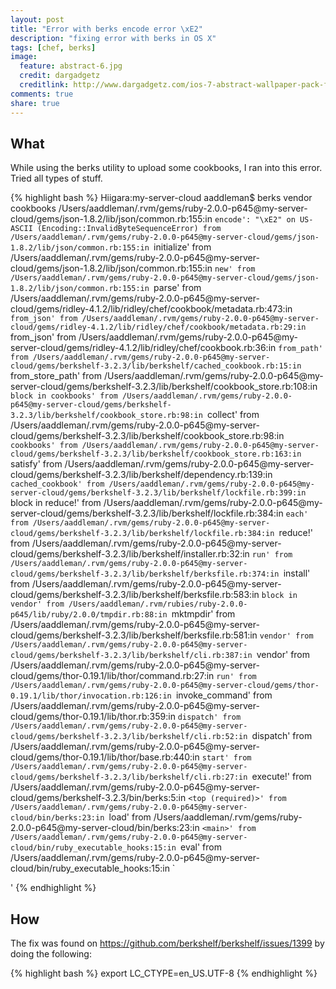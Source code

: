```yaml
---
layout: post
title: "Error with berks encode error \xE2"
description: "fixing error with berks in OS X"
tags: [chef, berks]
image:
  feature: abstract-6.jpg
  credit: dargadgetz
  creditlink: http://www.dargadgetz.com/ios-7-abstract-wallpaper-pack-for-iphone-5-and-ipod-touch-retina/
comments: true
share: true
---
```


## What

While using the berks utility to upload some cookbooks, I ran into this error. Tried all types of stuff.

{% highlight bash %}
Hiigara:my-server-cloud aaddleman$ berks vendor cookbooks
/Users/aaddleman/.rvm/gems/ruby-2.0.0-p645@my-server-cloud/gems/json-1.8.2/lib/json/common.rb:155:in `encode': "\xE2" on US-ASCII (Encoding::InvalidByteSequenceError)
	from /Users/aaddleman/.rvm/gems/ruby-2.0.0-p645@my-server-cloud/gems/json-1.8.2/lib/json/common.rb:155:in `initialize'
	from /Users/aaddleman/.rvm/gems/ruby-2.0.0-p645@my-server-cloud/gems/json-1.8.2/lib/json/common.rb:155:in `new'
	from /Users/aaddleman/.rvm/gems/ruby-2.0.0-p645@my-server-cloud/gems/json-1.8.2/lib/json/common.rb:155:in `parse'
	from /Users/aaddleman/.rvm/gems/ruby-2.0.0-p645@my-server-cloud/gems/ridley-4.1.2/lib/ridley/chef/cookbook/metadata.rb:473:in `from_json'
	from /Users/aaddleman/.rvm/gems/ruby-2.0.0-p645@my-server-cloud/gems/ridley-4.1.2/lib/ridley/chef/cookbook/metadata.rb:29:in `from_json'
	from /Users/aaddleman/.rvm/gems/ruby-2.0.0-p645@my-server-cloud/gems/ridley-4.1.2/lib/ridley/chef/cookbook.rb:36:in `from_path'
	from /Users/aaddleman/.rvm/gems/ruby-2.0.0-p645@my-server-cloud/gems/berkshelf-3.2.3/lib/berkshelf/cached_cookbook.rb:15:in `from_store_path'
	from /Users/aaddleman/.rvm/gems/ruby-2.0.0-p645@my-server-cloud/gems/berkshelf-3.2.3/lib/berkshelf/cookbook_store.rb:108:in `block in cookbooks'
	from /Users/aaddleman/.rvm/gems/ruby-2.0.0-p645@my-server-cloud/gems/berkshelf-3.2.3/lib/berkshelf/cookbook_store.rb:98:in `collect'
	from /Users/aaddleman/.rvm/gems/ruby-2.0.0-p645@my-server-cloud/gems/berkshelf-3.2.3/lib/berkshelf/cookbook_store.rb:98:in `cookbooks'
	from /Users/aaddleman/.rvm/gems/ruby-2.0.0-p645@my-server-cloud/gems/berkshelf-3.2.3/lib/berkshelf/cookbook_store.rb:163:in `satisfy'
	from /Users/aaddleman/.rvm/gems/ruby-2.0.0-p645@my-server-cloud/gems/berkshelf-3.2.3/lib/berkshelf/dependency.rb:139:in `cached_cookbook'
	from /Users/aaddleman/.rvm/gems/ruby-2.0.0-p645@my-server-cloud/gems/berkshelf-3.2.3/lib/berkshelf/lockfile.rb:399:in `block in reduce!'
	from /Users/aaddleman/.rvm/gems/ruby-2.0.0-p645@my-server-cloud/gems/berkshelf-3.2.3/lib/berkshelf/lockfile.rb:384:in `each'
	from /Users/aaddleman/.rvm/gems/ruby-2.0.0-p645@my-server-cloud/gems/berkshelf-3.2.3/lib/berkshelf/lockfile.rb:384:in `reduce!'
	from /Users/aaddleman/.rvm/gems/ruby-2.0.0-p645@my-server-cloud/gems/berkshelf-3.2.3/lib/berkshelf/installer.rb:32:in `run'
	from /Users/aaddleman/.rvm/gems/ruby-2.0.0-p645@my-server-cloud/gems/berkshelf-3.2.3/lib/berkshelf/berksfile.rb:374:in `install'
	from /Users/aaddleman/.rvm/gems/ruby-2.0.0-p645@my-server-cloud/gems/berkshelf-3.2.3/lib/berkshelf/berksfile.rb:583:in `block in vendor'
	from /Users/aaddleman/.rvm/rubies/ruby-2.0.0-p645/lib/ruby/2.0.0/tmpdir.rb:88:in `mktmpdir'
	from /Users/aaddleman/.rvm/gems/ruby-2.0.0-p645@my-server-cloud/gems/berkshelf-3.2.3/lib/berkshelf/berksfile.rb:581:in `vendor'
	from /Users/aaddleman/.rvm/gems/ruby-2.0.0-p645@my-server-cloud/gems/berkshelf-3.2.3/lib/berkshelf/cli.rb:387:in `vendor'
	from /Users/aaddleman/.rvm/gems/ruby-2.0.0-p645@my-server-cloud/gems/thor-0.19.1/lib/thor/command.rb:27:in `run'
	from /Users/aaddleman/.rvm/gems/ruby-2.0.0-p645@my-server-cloud/gems/thor-0.19.1/lib/thor/invocation.rb:126:in `invoke_command'
	from /Users/aaddleman/.rvm/gems/ruby-2.0.0-p645@my-server-cloud/gems/thor-0.19.1/lib/thor.rb:359:in `dispatch'
	from /Users/aaddleman/.rvm/gems/ruby-2.0.0-p645@my-server-cloud/gems/berkshelf-3.2.3/lib/berkshelf/cli.rb:52:in `dispatch'
	from /Users/aaddleman/.rvm/gems/ruby-2.0.0-p645@my-server-cloud/gems/thor-0.19.1/lib/thor/base.rb:440:in `start'
	from /Users/aaddleman/.rvm/gems/ruby-2.0.0-p645@my-server-cloud/gems/berkshelf-3.2.3/lib/berkshelf/cli.rb:27:in `execute!'
	from /Users/aaddleman/.rvm/gems/ruby-2.0.0-p645@my-server-cloud/gems/berkshelf-3.2.3/bin/berks:5:in `<top (required)>'
	from /Users/aaddleman/.rvm/gems/ruby-2.0.0-p645@my-server-cloud/bin/berks:23:in `load'
	from /Users/aaddleman/.rvm/gems/ruby-2.0.0-p645@my-server-cloud/bin/berks:23:in `<main>'
	from /Users/aaddleman/.rvm/gems/ruby-2.0.0-p645@my-server-cloud/bin/ruby_executable_hooks:15:in `eval'
	from /Users/aaddleman/.rvm/gems/ruby-2.0.0-p645@my-server-cloud/bin/ruby_executable_hooks:15:in `<main>'
{% endhighlight %}

## How

The fix was found on https://github.com/berkshelf/berkshelf/issues/1399 by doing the following:

{% highlight bash %}
export LC_CTYPE=en_US.UTF-8
{% endhighlight %}
